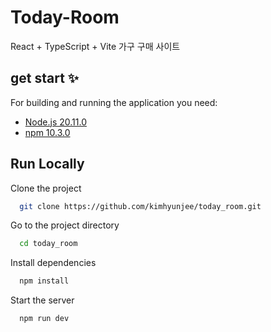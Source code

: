 
# Today-Room

React + TypeScript + Vite 가구 구매 사이트

## get start ✨

For building and running the application you need:


 - [Node.js 20.11.0](https://nodejs.org/en)
 - [npm 10.3.0](https://nodejs.org/en)


## Run Locally

Clone the project

```bash
  git clone https://github.com/kimhyunjee/today_room.git
```

Go to the project directory

```bash
  cd today_room
```

Install dependencies

```bash
  npm install
```

Start the server

```bash
  npm run dev
```


